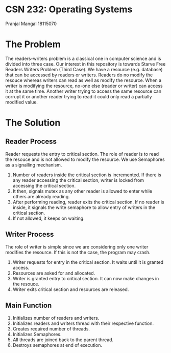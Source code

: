 # CSN 232: Operating Systems
Pranjal Mangal
18115070

# The Problem
The readers-writers problem is a classical one in computer science and is divided into three case. Our interest in this repository is towards Starve Free Readers Writers Problem (Third Case). We have a resource (e.g. database) that can be accessed by readers or writers. Readers do no modify the resouce whereas writers can read as well as modify the resource. When a writer is modifying the resource, no-one else (reader or writer) can access it at the same time. Another writer trying to access the same resource can corrupt it or another reader trying to read it could only read a partially modified value. 

# The Solution

## Reader Process
Reader requests the entry to critical section. The role of reader is to read the resouce and is not allowed to modify the resource. We use Semaphores as a signalling mechanism.

1. Number of readers inside the critical section is incremented. If there is any reader accessing the critical section, writer is locked from accessing the critical section.
2. It then, signals mutex as any other reader is allowed to enter while others are already reading.
3. After performing reading, reader exits the critical section. If no reader is inside, it signals the write semaphore to allow entry of writers in the critical section. 
4. If not allowed, it keeps on waiting.

## Writer Process
The role of writer is simple since we are considering only one writer modifies the resource. If this is not the case, the program may crash.

1. Writer requests for entry in the critical section. It waits until it is granted access.
2. Resources are asked for and allocated.
3. Writer is granted entry to critical section. It can now make changes in the resouce.
4. Writer exits critical section and resources are released.

## Main Function
1. Initializes number of readers and writers.
2. Initializes readers and writers thread with their respective function.
3. Creates required number of threads.
4. Initializes Semaphores.
5. All threads are joined back to the parent thread.
6. Destroys semaphores at end of execution.